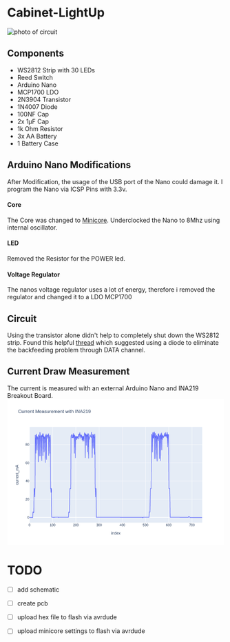 # Cabinet-LightUp

![photo of circuit](https://github.com/pandalanax/Cabinet-LightUp/blob/main/lightup.gif)


## Components
- WS2812 Strip with 30 LEDs
- Reed Switch
- Arduino Nano 
- MCP1700 LDO 
- 2N3904 Transistor
- 1N4007 Diode
- 100NF Cap
- 2x 1µF Cap
- 1k Ohm Resistor
- 3x AA Battery
- 1 Battery Case

## Arduino Nano Modifications
After Modification, the usage of the USB port of the Nano could damage it. I program the Nano via ICSP Pins with 3.3v.

#### Core
The Core was changed to [Minicore](https://github.com/MCUdude/MiniCore). Underclocked the Nano to 8Mhz using internal oscillator. 
#### LED
Removed the Resistor for the POWER led.
#### Voltage Regulator
The nanos voltage regulator uses a lot of energy, therefore i removed the regulator and changed it to a LDO MCP1700

## Circuit
Using the transistor alone didn't help to completely shut down the WS2812 strip. Found this helpful [thread](https://forum.pjrc.com/threads/24407-Strange-WS2812-NeoPixel-backfeed-current-FYIO) which suggested using a diode to eliminate the backfeeding problem through DATA channel.

## Current Draw Measurement
The current is measured with an external Arduino Nano and INA219 Breakout Board.
![photo of current draw](https://github.com/pandalanax/Cabinet-LightUp/blob/main/newplot.png)

# TODO

- [ ] add schematic
- [ ] create pcb
- [ ] upload hex file to flash via avrdude 
- [ ] upload minicore settings to flash via avrdude

